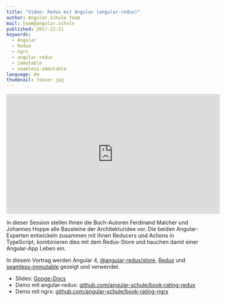 ```yaml
---
title: "Video: Redux mit Angular (angular-redux)"
author: Angular.Schule Team
mail: team@angular.schule
published: 2017-12-21
keywords:
  - Angular
  - Redux
  - ngrx
  - angular-redux
  - immutable
  - seamless-immutable
language: de
thumbnail: teaser.jpg
---
```


<div class="video-container"><iframe width="560" height="315" src="https://www.youtube.com/embed/w6Wy3JgLt_E?rel=0" frameborder="0" gesture="media" allow="encrypted-media" allowfullscreen></iframe></div>

In dieser Session stellen Ihnen die Buch-Autoren Ferdinand Malcher und Johannes Hoppe alle Bausteine der Architekturidee vor. Die beiden Angular-Experten entwickeln zusammen mit Ihnen Reducers und Actions in TypeScript, kombinieren dies mit dem Redux-Store und hauchen damit einer Angular-App Leben ein.

In diesem Vortrag werden Angular 4, [@angular-redux/store](https://github.com/angular-redux/store), [Redux](https://github.com/reactjs/redux) und [seamless-immutable](https://github.com/rtfeldman/seamless-immutable) gezeigt und verwendet.

* Slides: [Googe-Docs](https://docs.google.com/presentation/d/1R_P0v2iIIu_Koi9sG5iogWm7VUN0kzTWgVeoSfCRo3w/)
* Demo mit angular-redux: [github.com/angular-schule/book-rating-redux](https://github.com/angular-schule/book-rating-redux)
* Demo mit ngrx: [github.com/angular-schule/book-rating-ngrx](https://github.com/angular-schule/book-rating-ngrx)